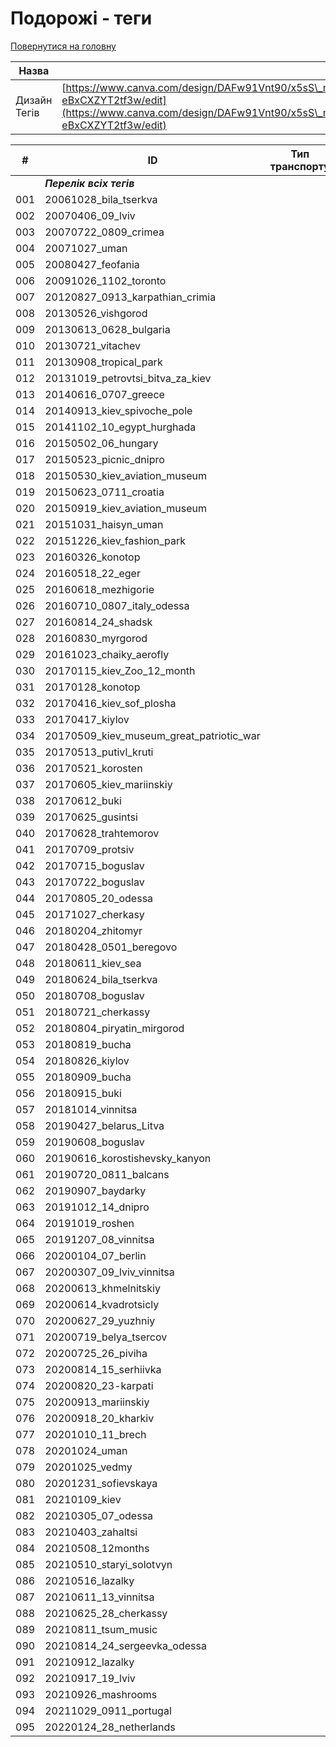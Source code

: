 # Подорожі - теги

[Повернутися на головну](../../Requirements/Requirements.md)

| Назва        |                                                                                                                                                |
| ------------ | ---------------------------------------------------------------------------------------------------------------------------------------------- |
| Дизайн Тегів | [https://www.canva.com/design/DAFw91Vnt90/x5sS\_mHl-eBxCXZYT2tf3w/edit](https://www.canva.com/design/DAFw91Vnt90/x5sS\_mHl-eBxCXZYT2tf3w/edit) |



<table data-full-width="true"><thead><tr><th width="89">#</th><th width="249">ID</th><th width="144" data-type="select" data-multiple>Тип транспорту</th><th data-type="select" data-multiple>Природа</th><th data-type="select" data-multiple>Визначна пам'ятка</th><th data-type="select" data-multiple>Варто відвідати</th></tr></thead><tbody><tr><td></td><td><em><strong>Перелік всіх тегів</strong></em></td><td></td><td></td><td></td><td></td></tr><tr><td>001</td><td>20061028_bila_tserkva</td><td></td><td></td><td></td><td></td></tr><tr><td>002</td><td>20070406_09_lviv</td><td></td><td></td><td></td><td></td></tr><tr><td>003</td><td>20070722_0809_crimea</td><td></td><td></td><td></td><td></td></tr><tr><td>004</td><td>20071027_uman</td><td></td><td></td><td></td><td></td></tr><tr><td>005</td><td>20080427_feofania</td><td></td><td></td><td></td><td></td></tr><tr><td>006</td><td>20091026_1102_toronto</td><td></td><td></td><td></td><td></td></tr><tr><td>007</td><td>20120827_0913_karpathian_crimia</td><td></td><td></td><td></td><td></td></tr><tr><td>008</td><td>20130526_vishgorod</td><td></td><td></td><td></td><td></td></tr><tr><td>009</td><td>20130613_0628_bulgaria</td><td></td><td></td><td></td><td></td></tr><tr><td>010</td><td>20130721_vitachev</td><td></td><td></td><td></td><td></td></tr><tr><td>011</td><td>20130908_tropical_park</td><td></td><td></td><td></td><td></td></tr><tr><td>012</td><td>20131019_petrovtsi_bitva_za_kiev</td><td></td><td></td><td></td><td></td></tr><tr><td>013</td><td>20140616_0707_greece</td><td></td><td></td><td></td><td></td></tr><tr><td>014</td><td>20140913_kiev_spivoche_pole</td><td></td><td></td><td></td><td></td></tr><tr><td>015</td><td>20141102_10_egypt_hurghada</td><td></td><td></td><td></td><td></td></tr><tr><td>016</td><td>20150502_06_hungary</td><td></td><td></td><td></td><td></td></tr><tr><td>017</td><td>20150523_picnic_dnipro</td><td></td><td></td><td></td><td></td></tr><tr><td>018</td><td>20150530_kiev_aviation_museum</td><td></td><td></td><td></td><td></td></tr><tr><td>019</td><td>20150623_0711_croatia</td><td></td><td></td><td></td><td></td></tr><tr><td>020</td><td>20150919_kiev_aviation_museum</td><td></td><td></td><td></td><td></td></tr><tr><td>021</td><td>20151031_haisyn_uman</td><td></td><td></td><td></td><td></td></tr><tr><td>022</td><td>20151226_kiev_fashion_park</td><td></td><td></td><td></td><td></td></tr><tr><td>023</td><td>20160326_konotop</td><td></td><td></td><td></td><td></td></tr><tr><td>024</td><td>20160518_22_eger</td><td></td><td></td><td></td><td></td></tr><tr><td>025</td><td>20160618_mezhigorie</td><td></td><td></td><td></td><td></td></tr><tr><td>026</td><td>20160710_0807_italy_odessa</td><td></td><td></td><td></td><td></td></tr><tr><td>027</td><td>20160814_24_shadsk</td><td></td><td></td><td></td><td></td></tr><tr><td>028</td><td>20160830_myrgorod</td><td></td><td></td><td></td><td></td></tr><tr><td>029</td><td>20161023_chaiky_aerofly</td><td></td><td></td><td></td><td></td></tr><tr><td>030</td><td>20170115_kiev_Zoo_12_month</td><td></td><td></td><td></td><td></td></tr><tr><td>031</td><td>20170128_konotop</td><td></td><td></td><td></td><td></td></tr><tr><td>032</td><td>20170416_kiev_sof_plosha</td><td></td><td></td><td></td><td></td></tr><tr><td>033</td><td>20170417_kiylov</td><td></td><td></td><td></td><td></td></tr><tr><td>034</td><td>20170509_kiev_museum_great_patriotic_war</td><td></td><td></td><td></td><td></td></tr><tr><td>035</td><td>20170513_putivl_kruti</td><td></td><td></td><td></td><td></td></tr><tr><td>036</td><td>20170521_korosten</td><td></td><td></td><td></td><td></td></tr><tr><td>037</td><td>20170605_kiev_mariinskiy</td><td></td><td></td><td></td><td></td></tr><tr><td>038</td><td>20170612_buki</td><td></td><td></td><td></td><td></td></tr><tr><td>039</td><td>20170625_gusintsi</td><td></td><td></td><td></td><td></td></tr><tr><td>040</td><td>20170628_trahtemorov</td><td></td><td></td><td></td><td></td></tr><tr><td>041</td><td>20170709_protsiv</td><td></td><td></td><td></td><td></td></tr><tr><td>042</td><td>20170715_boguslav</td><td></td><td></td><td></td><td></td></tr><tr><td>043</td><td>20170722_boguslav</td><td></td><td></td><td></td><td></td></tr><tr><td>044</td><td>20170805_20_odessa</td><td></td><td></td><td></td><td></td></tr><tr><td>045</td><td>20171027_cherkasy</td><td></td><td></td><td></td><td></td></tr><tr><td>046</td><td>20180204_zhitomyr</td><td></td><td></td><td></td><td></td></tr><tr><td>047</td><td>20180428_0501_beregovo</td><td></td><td></td><td></td><td></td></tr><tr><td>048</td><td>20180611_kiev_sea</td><td></td><td></td><td></td><td></td></tr><tr><td>049</td><td>20180624_bila_tserkva</td><td></td><td></td><td></td><td></td></tr><tr><td>050</td><td>20180708_boguslav</td><td></td><td></td><td></td><td></td></tr><tr><td>051</td><td>20180721_cherkassy</td><td></td><td></td><td></td><td></td></tr><tr><td>052</td><td>20180804_piryatin_mirgorod</td><td></td><td></td><td></td><td></td></tr><tr><td>053</td><td>20180819_bucha</td><td></td><td></td><td></td><td></td></tr><tr><td>054</td><td>20180826_kiylov</td><td></td><td></td><td></td><td></td></tr><tr><td>055</td><td>20180909_bucha</td><td></td><td></td><td></td><td></td></tr><tr><td>056</td><td>20180915_buki</td><td></td><td></td><td></td><td></td></tr><tr><td>057</td><td>20181014_vinnitsa</td><td></td><td></td><td></td><td></td></tr><tr><td>058</td><td>20190427_belarus_Litva</td><td></td><td></td><td></td><td></td></tr><tr><td>059</td><td>20190608_boguslav</td><td></td><td></td><td></td><td></td></tr><tr><td>060</td><td>20190616_korostishevsky_kanyon</td><td></td><td></td><td></td><td></td></tr><tr><td>061</td><td>20190720_0811_balcans</td><td></td><td></td><td></td><td></td></tr><tr><td>062</td><td>20190907_baydarky</td><td></td><td></td><td></td><td></td></tr><tr><td>063</td><td>20191012_14_dnipro</td><td></td><td></td><td></td><td></td></tr><tr><td>064</td><td>20191019_roshen</td><td></td><td></td><td></td><td></td></tr><tr><td>065</td><td>20191207_08_vinnitsa</td><td></td><td></td><td></td><td></td></tr><tr><td>066</td><td>20200104_07_berlin</td><td></td><td></td><td></td><td></td></tr><tr><td>067</td><td>20200307_09_lviv_vinnitsa</td><td></td><td></td><td></td><td></td></tr><tr><td>068</td><td>20200613_khmelnitskiy</td><td></td><td></td><td></td><td></td></tr><tr><td>069</td><td>20200614_kvadrotsicly</td><td></td><td></td><td></td><td></td></tr><tr><td>070</td><td>20200627_29_yuzhniy</td><td></td><td></td><td></td><td></td></tr><tr><td>071</td><td>20200719_belya_tsercov</td><td></td><td></td><td></td><td></td></tr><tr><td>072</td><td>20200725_26_piviha</td><td></td><td></td><td></td><td></td></tr><tr><td>073</td><td>20200814_15_serhiivka</td><td></td><td></td><td></td><td></td></tr><tr><td>074</td><td>20200820_23-karpati</td><td></td><td></td><td></td><td></td></tr><tr><td>075</td><td>20200913_mariinskiy</td><td></td><td></td><td></td><td></td></tr><tr><td>076</td><td>20200918_20_kharkiv</td><td></td><td></td><td></td><td></td></tr><tr><td>077</td><td>20201010_11_brech</td><td></td><td></td><td></td><td></td></tr><tr><td>078</td><td>20201024_uman</td><td></td><td></td><td></td><td></td></tr><tr><td>079</td><td>20201025_vedmy</td><td></td><td></td><td></td><td></td></tr><tr><td>080</td><td>20201231_sofievskaya</td><td></td><td></td><td></td><td></td></tr><tr><td>081</td><td>20210109_kiev</td><td></td><td></td><td></td><td></td></tr><tr><td>082</td><td>20210305_07_odessa</td><td></td><td></td><td></td><td></td></tr><tr><td>083</td><td>20210403_zahaltsi</td><td></td><td></td><td></td><td></td></tr><tr><td>084</td><td>20210508_12months</td><td></td><td></td><td></td><td></td></tr><tr><td>085</td><td>20210510_staryi_solotvyn</td><td></td><td></td><td></td><td></td></tr><tr><td>086</td><td>20210516_lazalky</td><td></td><td></td><td></td><td></td></tr><tr><td>087</td><td>20210611_13_vinnitsa</td><td></td><td></td><td></td><td></td></tr><tr><td>088</td><td>20210625_28_cherkassy</td><td></td><td></td><td></td><td></td></tr><tr><td>089</td><td>20210811_tsum_music</td><td></td><td></td><td></td><td></td></tr><tr><td>090</td><td>20210814_24_sergeevka_odessa</td><td></td><td></td><td></td><td></td></tr><tr><td>091</td><td>20210912_lazalky</td><td></td><td></td><td></td><td></td></tr><tr><td>092</td><td>20210917_19_lviv</td><td></td><td></td><td></td><td></td></tr><tr><td>093</td><td>20210926_mashrooms</td><td></td><td></td><td></td><td></td></tr><tr><td>094</td><td>20211029_0911_portugal</td><td></td><td></td><td></td><td></td></tr><tr><td>095</td><td>20220124_28_netherlands</td><td></td><td></td><td></td><td></td></tr></tbody></table>

